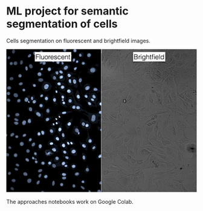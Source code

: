 # ML project for semantic segmentation of cells

Cells segmentation on fluorescent and brightfield images.

![alt text](https://github.com/irazakharchenko/ml_cell_segmentation/blob/master/data_example.png?raw=true)


The approaches notebooks work on Google Colab.
